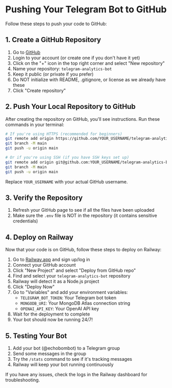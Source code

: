 # Pushing Your Telegram Bot to GitHub

Follow these steps to push your code to GitHub:

## 1. Create a GitHub Repository

1. Go to [GitHub](https://github.com/)
2. Login to your account (or create one if you don't have it yet)
3. Click on the "+" icon in the top right corner and select "New repository"
4. Name your repository: `telegram-analytics-bot`
5. Keep it public (or private if you prefer)
6. Do NOT initialize with README, .gitignore, or license as we already have these
7. Click "Create repository"

## 2. Push Your Local Repository to GitHub

After creating the repository on GitHub, you'll see instructions. Run these commands in your terminal:

```bash
# If you're using HTTPS (recommended for beginners)
git remote add origin https://github.com/YOUR_USERNAME/telegram-analytics-bot.git
git branch -M main
git push -u origin main

# Or if you're using SSH (if you have SSH keys set up)
git remote add origin git@github.com:YOUR_USERNAME/telegram-analytics-bot.git
git branch -M main
git push -u origin main
```

Replace `YOUR_USERNAME` with your actual GitHub username.

## 3. Verify the Repository

1. Refresh your GitHub page to see if all the files have been uploaded
2. Make sure the `.env` file is NOT in the repository (it contains sensitive credentials)

## 4. Deploy on Railway

Now that your code is on GitHub, follow these steps to deploy on Railway:

1. Go to [Railway.app](https://railway.app/) and sign up/log in
2. Connect your GitHub account
3. Click "New Project" and select "Deploy from GitHub repo"
4. Find and select your `telegram-analytics-bot` repository
5. Railway will detect it as a Node.js project
6. Click "Deploy Now"
7. Go to "Variables" and add your environment variables:
   - `TELEGRAM_BOT_TOKEN`: Your Telegram bot token
   - `MONGODB_URI`: Your MongoDB Atlas connection string
   - `OPENAI_API_KEY`: Your OpenAI API key
8. Wait for the deployment to complete
9. Your bot should now be running 24/7!

## 5. Testing Your Bot

1. Add your bot (@echobombot) to a Telegram group
2. Send some messages in the group
3. Try the `/stats` command to see if it's tracking messages
4. Railway will keep your bot running continuously

If you have any issues, check the logs in the Railway dashboard for troubleshooting. 